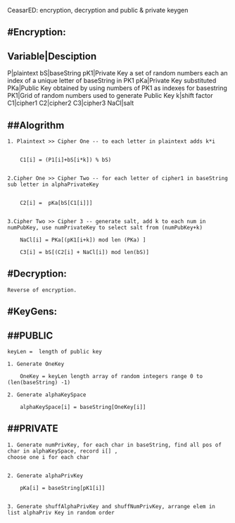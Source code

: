CeasarED: encryption, decryption and public & private keygen


#Encryption:
----------------

Variable|Desciption
--------------------
P|plaintext
bS|baseString
pK1|Private Key a set of random numbers each an index of a unique letter of baseString in PK1
pKa|Private Key substituted 
PKa|Public Key obtained by using numbers of PK1 as indexes for basestring
PK1|Grid of random numbers used to generate Public Key 
k|shift factor
C1|cipher1
C2|cipher2
C3|cipher3
NaCl|salt


##Alogrithm
----------------


    1. Plaintext >> Cipher One -- to each letter in plaintext adds k*i


        C1[i] = (P1[i]+bS[i*k]) % bS)


    2.Cipher One >> Cipher Two -- for each letter of cipher1 in baseString sub letter in alphaPrivateKey


        C2[i] =  pKa[bS[C1[i]]]


    3.Cipher Two >> Cipher 3 -- generate salt, add k to each num in numPubKey, use numPrivateKey to select salt from (numPubKey+k)

        NaCl[i] = PKa[(pK1[i+k]) mod len (PKa) ]

        C3[i] = bS[(C2[i] + NaCl[i]) mod len(bS)]



#Decryption:
----------------

    Reverse of encryption.

#KeyGens:
----------------

    
##PUBLIC
----------------

    keyLen =  length of public key

    1. Generate OneKey

        OneKey = keyLen length array of random integers range 0 to (len(baseString) -1)
    
    2. Generate alphaKeySpace

        alphaKeySpace[i] = baseString[OneKey[i]]


    
##PRIVATE
----------------

    1. Generate numPrivKey, for each char in baseString, find all pos of char in alphaKeySpace, record i[] ,
    choose one i for each char


    2. Generate alphaPrivKey

        pKa[i] = baseString[pK1[i]]


    3. Generate shuffAlphaPrivKey and shuffNumPrivKey, arrange elem in list alphaPriv Key in random order




